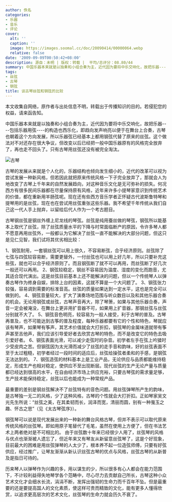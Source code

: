 ```yaml
---
author: 佚名
categories:
- 乐器
- 音乐
- 评论
cover:
  alt: ''
  caption: ''
  image: https://images.soomal.cc/doc/20090414/00000064.webp
  relative: false
date: '2009-09-09T00:50:42+08:00'
description: 源自：未明 | 版权：转载 |  平均/总评分：08.80/44
summary: 中国乐器本来就是以独奏和小组合奏为主，近代因为要将中乐交响化，故把乐器----包括乐器用弦----的构造也西乐化，即趋向发声响亮以便于在舞台上合奏，古琴也朝着这个方向发展，所以乐器弦已经基本上都用钢弦代替了原来的丝弦。这个做法对不对还存在很大争议，但改变以后已经把一般中国乐器原有的风格完全放弃了，再也走不回头了。只有古琴用丝弦还没有被完全淘汰
tags:
- 丝弦
- 古琴
- 钢弦
title: 谈古琴丝弦和钢弦的比较
---
```


本文收集自网络，原作者与出处信息不明，转载出于传播知识的目的。若侵犯您的权益，请来函告知。



中国乐器本来就是以独奏和小组合奏为主，近代因为要将中乐交响化，故把乐器----包括乐器用弦----的构造也西乐化，即趋向发声响亮以便于在舞台上合奏，古琴也朝着这个方向发展，所以乐器弦已经基本上都用钢弦代替了原来的丝弦。这个做法对不对还存在很大争议，但改变以后已经把一般中国乐器原有的风格完全放弃了，再也走不回头了。只有古琴用丝弦还没有被完全淘汰。



![古琴](https://images.soomal.cc/doc/20090414/00000064.webp)



古琴的发展从来就是个人化的，乐器结构也倾向发生细小的，近代的改革可以视为尝试发展一种新风格，但若因此就把原来传统风格一下子完全放弃了，那就会人为地改变了古琴上千年来的自然发展趋向，对这种音乐文化是无可弥补的损失。何况西方有很多民间乐器都在尽量保持原有风格，近年来许多小提琴家意识到传统艺术的价值，都在重新用羊肠弦呢。现在还有些西方音乐学者正怀疑古代波斯鲁特琴和提琴用的是丝弦，现在也在尝试用丝弦重张这些乐器。我不希望千年传统从我们自己这一代人手上抛弃，以留给后代人作为一个考古题目。



古琴钢丝弦是钢丝外缠上尼龙线的琴弦。丝弦是纯用蚕丝做的琴弦，钢弦所以能基本上取代了丝弦，除了丝弦质量水平的下降与时常面临断产的原因，令许多琴人都不愿意再用丝弦外，一般都认为它解决了丝弦一直不能解决的大部分问题，但这只是见仁见智，我们试将其优劣相比较：



1、钢弦耐用，一套钢丝弦可以用上很久，不容易断弦，合乎经济原则。丝弦除了七弦与四弦较容易断，需要更替外，一付丝弦也可以用上好几年，所以只要补充这些弦，就也可以合乎经济原则了。而且钢弦断了就不可以再用，而丝弦断了好几次一般还可以再用。
 2、钢弦较稳定，钢丝不容易因为温度、湿度的变化而跑音，尤其适合现代演出。这是丝弦目前基本上还不能解决的问题，但以一个传统琴人以弹奏古琴作为修身自娱，排除上台的因素，这就不算是一个大问题了。
 3、钢弦张力较强，容易调到需要的标准音高。丝弦的质量如果达到一定水平，这也是完全可以做到的。
 4、钢弦音量较大，扩大了演奏场地范围与听众数目以及和其他乐器合奏的机会。无论用钢弦或丝弦，古琴声音再大，除了琴箫，如果与其他乐器合奏，声音一定会被淹没，在舞台上更非用扩音器不可，如果用上扩音器，那钢丝弦与丝弦分别就不大了。
 5、钢弦音色明亮，较容易为一般人接受，利于古琴的普及。古琴再普及，也不可能达到古筝的普及程度，每种乐器都要有它的个性和特色，琴就应该有琴声，如果琴有筝声，其艺术价值就会大打折扣，钢弦琴的金属味道就带有筝声甚至吉他声，我们应该引导爱好者去欣赏古琴的特色，而不是改变它的特色去吸引爱好者。
 6、钢弦表面光滑，可以减少走弦时的杂音。初学者左手在弦上吟猱时少受皮肉之苦。但钢弦因为太光滑而减少了丝弦的走手音和韵味，好的丝弦表面不至于太过粗糙，初学者经过一段时间的适应后，丝弦给操弦者柔和的手感，是钢弦无法达到的。
 7、钢弦造弦的材料基本上是工业产品，无论供应与品质都能维持稳定，形成生产也相对稳定，使供应不至出现断层。现代丝弦的生产无论产量与质量都已经达到很高的水平，在自由经济市场上供应充裕，只要古琴弦的需求量足够，生产技术能保持稳定，丝弦以后也能成为一种常规产品。



最重要的差别是钢丝弦解决不了丝弦特有的音色问题。用丝弦弹琴所产生的韵味，是古琴独一无二的风格，少了这种风格，古琴的个性就会大打折扣。正如琴家吴文光先生所说：“丝弦之美，在其柔韧而长，润泽而宽，清丽而圆，别有一种戛玉之趣、怀古之思”（见《太古琴弦序》）。



钢弦琴可以说是现代发展出来的一种新的舞台风格古琴，但并不表示可以取代原来传统风格的丝弦琴。即如用原子笔替代了毛笔，虽然在使用上方便了，但在书法艺术上两者绝对是不可相比的。
 由于丝弦数十年来已经很少人用了，丝弦琴的风格与优点也渐渐被人遗忘了，但近年来又有琴友从新留意丝弦琴了，这是个好现象，目前最大的困难是用丝弦弹琴的人太少了，根本养不起一位造弦师傅，只要有好弦供应，经过推广，让琴友渐渐从新认识丝弦古琴的优点与风格，丝弦古琴的从新普及是指日可待的。



历来琴人以弹琴作为兴趣的多，用以谋生的少，所以很多有心人都会在能力范围下，不计较利益得失地琴学各个范畴中，尽心尽力去贡献自己所长，古琴这种小众艺术文化才会细水长流，涓涓不断，发挥出强韧的生命力而千百年不坠。但是最重要的还是要提高国人的文化素质，使这样可贵而精致的文化，能有更多人懂得欣赏，以追求更高层次的艺术文化，丝弦琴的生命力就会历久不衰了。